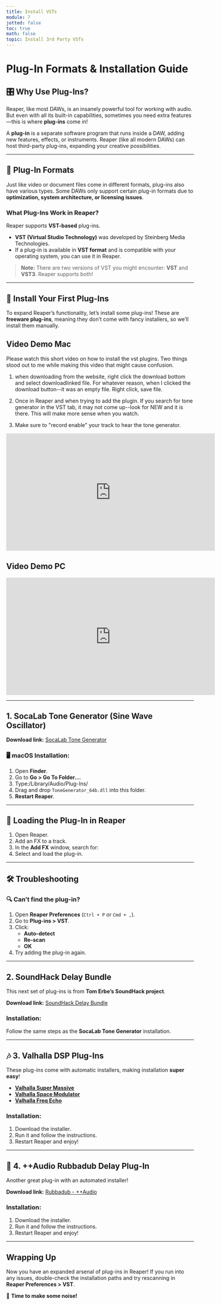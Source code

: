 ```yaml
---
title: Install VSTs
module: 7
jotted: false
toc: true
math: false
topic: Install 3rd Party VSTs
---
```




# Plug-In Formats & Installation Guide

## 🎛️ Why Use Plug-Ins?
Reaper, like most DAWs, is an insanely powerful tool for working with audio. But even with all its built-in capabilities, sometimes you need extra features—this is where **plug-ins** come in!

A **plug-in** is a separate software program that runs inside a DAW, adding new features, effects, or instruments. Reaper (like all modern DAWs) can host third-party plug-ins, expanding your creative possibilities. 

---

## 🔌 Plug-In Formats
Just like video or document files come in different formats, plug-ins also have various types. Some DAWs only support certain plug-in formats due to **optimization, system architecture, or licensing issues**.

###  What Plug-Ins Work in Reaper?
Reaper supports **VST-based** plug-ins.

- **VST (Virtual Studio Technology)** was developed by Steinberg Media Technologies.
- If a plug-in is available in **VST format** and is compatible with your operating system, you can use it in Reaper.

> **Note:** There are two versions of VST you might encounter: **VST** and **VST3**. Reaper supports both!

---

## 🎯 Install Your First Plug-Ins
To expand Reaper’s functionality, let’s install some plug-ins! These are **freeware plug-ins**, meaning they don’t come with fancy installers, so we’ll install them manually.

## Video Demo Mac

Please watch this short video on how to install the vst plugins. Two things stood out to me while making this video that might cause confusion.

1. when downloading from the website, right click the download bottom and select downloadlinked file. For whatever reason, when I clicked the download button--it was an empty file. Right click, save file.

2. Once in Reaper and when trying to add the plugin. If you search for tone generator in the VST tab,  it may not come up--look for NEW and it is there. This will make more sense when you watch.

3. Make sure to "record enable" your track to hear the tone generator.

<iframe width="560" height="315" src="https://www.youtube.com/embed/rMgZD-mna7U?si=iRiI3DiHlDrvP5EB" title="YouTube video player" frameborder="0" allow="accelerometer; autoplay; clipboard-write; encrypted-media; gyroscope; picture-in-picture; web-share" referrerpolicy="strict-origin-when-cross-origin" allowfullscreen></iframe>


## Video Demo PC

<iframe width="560" height="315" src="https://www.youtube.com/embed/2AOMEFevihA?si=UiFDYSU_1bbRiLhC" title="YouTube video player" frameborder="0" allow="accelerometer; autoplay; clipboard-write; encrypted-media; gyroscope; picture-in-picture; web-share" referrerpolicy="strict-origin-when-cross-origin" allowfullscreen></iframe>



---

##  1. SocaLab Tone Generator (Sine Wave Oscillator)
**Download link:** [SocaLab Tone Generator](https://socalabs.com/developer-tools/tonegenerator/)

### 🖥 macOS Installation:
1. Open **Finder**.
2. Go to **Go > Go To Folder…**.
3. Type:/Library/Audio/Plug-Ins/
3. Drag and drop `ToneGenerator_64b.dll` into this folder.
4. **Restart Reaper**.

---

## 🚀 Loading the Plug-In in Reaper
1. Open Reaper.
2. Add an FX to a track.
3. In the **Add FX** window, search for:
4. Select and load the plug-in.

---

## 🛠️ Troubleshooting
### 🔍 Can’t find the plug-in?
1. Open **Reaper Preferences** (`Ctrl + P` or `Cmd + ,`).
2. Go to **Plug-ins > VST**.
3. Click:
   - **Auto-detect**
   - **Re-scan**
   - **OK**
4. Try adding the plug-in again.

---

## 2. SoundHack Delay Bundle
This next set of plug-ins is from **Tom Erbe’s SoundHack project**.

**Download link:** [SoundHack Delay Bundle](http://www.soundhack.com/freeware/)

### Installation:
Follow the same steps as the **SocaLab Tone Generator** installation.

---

## 🎶 3. Valhalla DSP Plug-Ins
These plug-ins come with automatic installers, making installation **super easy**!

- **[Valhalla Super Massive](https://valhalladsp.com/shop/reverb/valhalla-supermassive/)**
- **[Valhalla Space Modulator](https://valhalladsp.com/shop/modulation/valhalla-space-modulator/)**
- **[Valhalla Freq Echo](https://valhalladsp.com/shop/delay/valhalla-freq-echo/)**

### Installation:
1. Download the installer.
2. Run it and follow the instructions.
3. Restart Reaper and enjoy!

---

## 🔁 4. ++Audio Rubbadub Delay Plug-In
Another great plug-in with an automated installer!

**Download link:** [Rubbadub - ++Audio](https://www.interruptor.ch/vst_overview.shtml)

###  Installation:
1. Download the installer.
2. Run it and follow the instructions.
3. Restart Reaper and enjoy!

---

## Wrapping Up
Now you have an expanded arsenal of plug-ins in Reaper! If you run into any issues, double-check the installation paths and try rescanning in **Reaper Preferences > VST**.

🚀 **Time to make some noise!**





<!--
Reaper, as with most DAWs is a complex, capable, and overwhelmingly powerful tool for working with audio. We have not even began to scratch the surface of what it is capable of.

Yet, even with this powerful tool, there are reasons to extend and add to its capabilities. Reaper, as with all modern DAWs, can "host" external plug-ins. As you learned earlier, a plug-in is a separate software program that runs from within a DAW. One of the strengths of this architecture is that it allows for users to add 3rd party plug-ins to the DAWs, thereby creating additional opportunities for creativity.

## Plug-In Formats

A plug-in, as with a video file, word document, etc. can be one of a few different types. Likewise, certain DAWs have the ability host only certain types of plug-ins. This is due to issues such as optimization and system architecture, as well as issues such as licensing fees for various plug-in formats.

Reaper has the ability to host VST-based plug-ins. VST stands for [Virtual Studio Technology](https://en.wikipedia.org/wiki/Virtual_Studio_Technology) and was originally a plug-in format developed by Steinburg Media Technologies, makers of music and sound software and hardware. So, any plug-in that has a VST version and can run on your operating system can be added to Reaper.

**{ NOTE: }** There are two types of VST plug-ins you may run across, _VST_ and _VST3_.

## Go Get A Couple Plug-Ins

For this week, I want you to be able to utilize two processes, that are not capable in the basic version of Reaper you downloaded. So, we are going to install a few plug-ins to offer this additional capability.

Since these are freeware plug-ins, they do not come with fancy installer programs, and we will need to install them manually.

### SocaLab Tone Generator

The first plug-in I want you to install is a _Tone Generator_ from [SocaLabs](https://socalabs.com). This tone generator will serve as a sine wave oscillator.

The plug-in is available for download from:

- [socalabs.com/developer-tools/tonegenerator/](https://socalabs.com/developer-tools/tonegenerator/)

Since these plug-ins do not come with an installer, we need to manually place them in the system plug-in folder.

#### for macOS

 On macOS, you will need to do the following to install these plug-ins;

- Navigate to finder
- Under the "Go" menu, select "Go To Folder...".
- Type in the following: `/Library/Audio/Plug-Ins/`

![Example of 'go to folder' on macOS](../imgs/gotofolder.png "Example of 'go to folder' on macOS")

- After opening this folder, you will see a number of sub-directories.
- Reaper can use anything in the VST, VST3, and AU directories.
- The plug-in from SocaLab is a "_VST_" plug-in. So open that directory.
- You can then simply drop in the `.vst` file from the `ToneGenerator_Mac` directory.
- This is a system level directory, so you may need to authenticate this action with your system password.
- **{ NOTE: }** _If this directory does not exist, you may need to create it._

![Example of dropping in the file. ](../imgs/macAddVST.gif "Example of dropping in the file. ")

#### for Windows

- On windows you will want to similarly open your system's VST directory.
- This directory should be `C:\Program Files\VSTPlugins\`
- You can then drop in the `ToneGenerator_64b.dll` file to this directory.

#### on Both Systems

After moving the plug-in to the directory, you should open Reaper (or close and reopen, if it was already open).

Once open, click to add a plug-in in a track. When the "Add FX to" window comes up, search for `tonegenerator` and you should see your newly installed plug-in.

![Example of loading the plug-in](../imgs/load-plugin.gif "Example of loading the plug-in")

#### Trouble Shooting

If you are unable to find your plug-in, and you followed the procedures above, you should next try the following;

- Open Reaper's system preferences
- Navigate to the "VST" tab under "Plug-ins"
- Click the "Auto-detect" then "Re-scan" buttons.
- Finally click "OK".
- Try finding and opening the plug-in again.

![VST settings tab in Reaper.](../imgs/rescan.png "VST settings tab in Reaper.")

### soundhack

The next set of plug-ins is from Tom Erbe and his Sound Hack project. Please download the "Delay Bundle" from the following website. (_You should select the correct version for your operating system._)

- [SoundHack](https://www.soundhack.com/freeware/)

You will install these plug-ins just like above.

### Valhalla

The next plug-ins we are going to install this week are three from [Valhalla DSP](https://valhalladsp.com).

These plug-ins come with installers, so, they should install themselves automatically.

- [Valhalla Super Massive - Valhalla DSP](https://valhalladsp.com/shop/reverb/valhalla-supermassive/)
- [Valhalla Space Modulator: Flanger Plugin - Valhalla DSP Plugins](https://valhalladsp.com/shop/modulation/valhalla-space-modulator/)
- [Valhalla Freq Echo: Freqency Shifter Plugin - Free Reverb Plugin](https://valhalladsp.com/shop/delay/valhalla-freq-echo/)



### ++audio

Finally, please install the "Rubbadub" delay plug-in from ++audio.

- [Rubbadub - ++Audio](https://ccrma.stanford.edu/~adam/++/index.php?page=effects&effect=rubbadub)

Like the Valhalla Plug-Ins, these include an automated installer.




## Video Demo

<div class="embed-responsive embed-responsive-16by9"><iframe class="embed-responsive-item" src="https://www.youtube.com/embed/pKbJTAg3vJA" frameborder="0" allow="accelerometer; autoplay; encrypted-media; gyroscope; picture-in-picture" allowfullscreen></iframe></div>
-->
